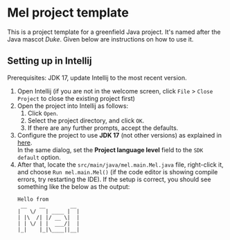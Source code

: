 # Mel project template

This is a project template for a greenfield Java project. It's named after the Java mascot _Duke_. Given below are instructions on how to use it.

## Setting up in Intellij

Prerequisites: JDK 17, update Intellij to the most recent version.

1. Open Intellij (if you are not in the welcome screen, click `File` > `Close Project` to close the existing project first)
1. Open the project into Intellij as follows:
   1. Click `Open`.
   1. Select the project directory, and click `OK`.
   1. If there are any further prompts, accept the defaults.
1. Configure the project to use **JDK 17** (not other versions) as explained in [here](https://www.jetbrains.com/help/idea/sdk.html#set-up-jdk).<br>
   In the same dialog, set the **Project language level** field to the `SDK default` option.
3. After that, locate the `src/main/java/mel.main.Mel.java` file, right-click it, and choose `Run mel.main.Mel()` (if the code editor is showing compile errors, try restarting the IDE). If the setup is correct, you should see something like the below as the output:
   ```
   Hello from
    __    __        __  
   |   \/   | ____ |  |
   | |\  /| |/ __ \|  |
   | | \/ | |  ___/|  |
   |_|    |_|\____||__|
   ```
